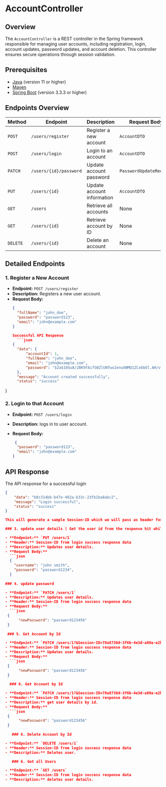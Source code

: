 # AccountController

## Overview

The `AccountController` is a REST controller in the Spring framework responsible for managing user accounts, including registration, login, account updates, password updates, and account deletion. This controller ensures secure operations through session validation.

## Prerequisites

- [Java](https://www.oracle.com/java/technologies/downloads/#jdk17-windows) (version 11 or higher)
- [Maven](https://maven.apache.org/)
- [Spring Boot](https://spring.io/projects/spring-boot) (version 3.3.3 or higher)

## Endpoints Overview

| **Method** | **Endpoint**                    | **Description**                    | **Request Body**     | **Headers**   |
|------------|---------------------------------|------------------------------------|----------------------|---------------|
| `POST`     | `/users/register`               | Register a new account             | `AccountDTO`         | None          |
| `POST`     | `/users/login`                  | Login to an account                | `AccountDTO`         | None          |
| `PATCH`    | `/users/{id}/password`          | Update account password            | `PasswordUpdateRequest` | `Session-ID` |
| `PUT`      | `/users/{id}`                   | Update account information         | `AccountDTO`         | `Session-ID`  |
| `GET`      | `/users`                        | Retrieve all accounts              | None                 | `Session-ID`  |
| `GET`      | `/users/{id}`                   | Retrieve account by ID             | None                 | `Session-ID`  |
| `DELETE`   | `/users/{id}`                   | Delete an account                  | None                 | `Session-ID`  |

## Detailed Endpoints

### 1. Register a New Account

- **Endpoint:** `POST /users/register`
- **Description:** Registers a new user account.
- **Request Body:** 
  ```json
  {
    "fullName": "john_doe",
    "password": "password123",
    "email": "john@example.com"
  }
  
  Successful API Response
    ```json
  {
    "data": {
        "accountId": 1,
        "fullName": "john_doe",
        "email": "john@example.com",
        "password": "$2a$10$uA/2BK9fAifG0ZlUNTwo2enuXWMQ1ZCxbbOl.AH/vbEyELS6OCwEq"
    },
    "message": "Account created successfully",
    "status": "success"
}
  
  
### 2. Login to that Account

- **Endpoint:** `POST /users/login`
- **Description:** logs in to user account.
- **Request Body:** 

  ```json
   {
    "password": "password123",
    "email": "john@example.com"
  }

## API Response

The API response for a successful login 
```json
{
    "data": "b8c314bb-b47e-402a-b33c-23fb1ba8abc2",
    "message": "Login successful",
    "status": "success"
}

This will generate a sample Session-ID which we will pass as header for the below request :

### 3. update user details ( Get the user id from the response hit while registering with register api)

- **Endpoint:** `PUT /users/1`
- **Header:** Session-ID from login success response data
- **Description:** Updates user details.
- **Request Body:** 
  ```json
  {
    "username": "john smith",
    "password": "password1234",
  }
  
### 4. update password 

- **Endpoint:** `PATCH /users/1`
- **Description:** Updates user details.
- **Header:** Session-ID from login success response data
- **Request Body:** 
  ```json
 {
      "newPassword": "password123456"
 }
  
 ### 5. Get Account by Id 

- **Endpoint:** `PATCH /users/1?&Session-ID=78a8730d-3f6b-4e3d-a80a-e2be957c2402`
- **Header:** Session-ID from login success response data
- **Description:** Updates user details.
- **Request Body:** 
  ```json
 {
      "newPassword": "password123456"
 } 
 
  ### 6. Get Account by Id 

- **Endpoint:** `PATCH /users/1?&Session-ID=78a8730d-3f6b-4e3d-a80a-e2be957c2402`
- **Header:** Session-ID from login success response data
- **Description:** get user details by id.
- **Request Body:** 
  ```json
 {
      "newPassword": "password123456"
 } 
  
   ### 6. Delete Account by Id 

- **Endpoint:** `DELETE /users/1`
- **Header:** Session-ID from login success response data
- **Description:** Deletes user.

   ### 6. Get all Users 

- **Endpoint:** `GET /users`
- **Header:** Session-ID from login success response data
- **Description:** deletes user details.
  
  
